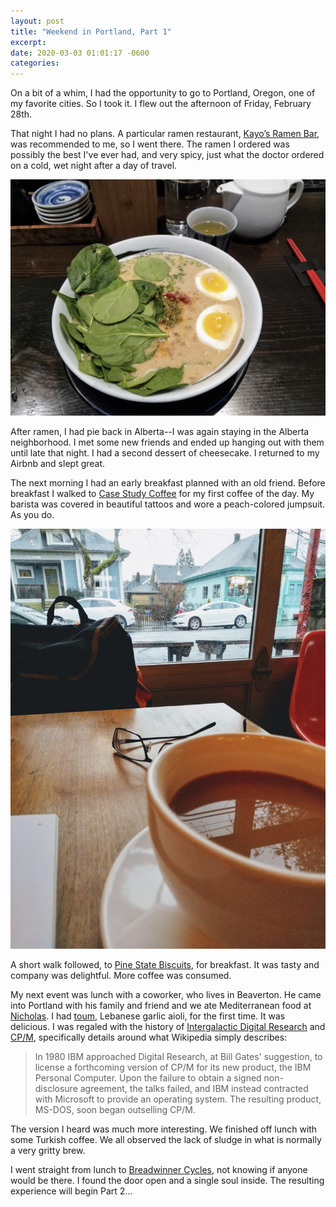 ```yaml
---
layout: post
title: "Weekend in Portland, Part 1"
excerpt: 
date: 2020-03-03 01:01:17 -0600
categories: 
---
```


On a bit of a whim, I had the opportunity to go to Portland, Oregon, one of my favorite cities. So I took it. I flew out the afternoon of Friday, February 28th.

That night I had no plans. A particular ramen restaurant, [Kayo’s Ramen Bar](https://www.kayosramen.com/), was recommended to me, so I went there. The ramen I ordered was possibly the best I've ever had, and very spicy, just what the doctor ordered on a cold, wet night after a day of travel.

![](/assets/2020/03/IMG_20200228_175005.jpg)

After ramen, I had pie back in Alberta--I was again staying in the Alberta neighborhood. I met some new friends and ended up hanging out with them until late that night. I had a second dessert of cheesecake. I returned to my Airbnb and slept great.

The next morning I had an early breakfast planned with an old friend. Before breakfast I walked to [Case Study Coffee](https://www.casestudycoffee.com/) for my first coffee of the day. My barista was covered in beautiful tattoos and wore a peach-colored jumpsuit. As you do.

![](/assets/2020/03/IMG_20200229_074808.jpg)

A short walk followed, to [Pine State Biscuits](https://www.pinestatebiscuits.com/), for breakfast. It was tasty and company was delightful. More coffee was consumed.

My next event was lunch with a coworker, who lives in Beaverton. He came into Portland with his family and friend and we ate Mediterranean food at [Nicholas](http://nicholasrestaurant.com/). I had [toum](https://en.wikipedia.org/wiki/Toum), Lebanese garlic aioli, for the first time. It was delicious. I was regaled with the history of [Intergalactic Digital Research](https://en.wikipedia.org/wiki/Digital_Research) and [CP/M](https://en.wikipedia.org/wiki/CP/M), specifically details around what Wikipedia simply describes:

>In 1980 IBM approached Digital Research, at Bill Gates' suggestion, to license a forthcoming version of CP/M for its new product, the IBM Personal Computer. Upon the failure to obtain a signed non-disclosure agreement, the talks failed, and IBM instead contracted with Microsoft to provide an operating system. The resulting product, MS-DOS, soon began outselling CP/M.

The version I heard was much more interesting. We finished off lunch with some Turkish coffee. We all observed the lack of sludge in what is normally a very gritty brew.

I went straight from lunch to [Breadwinner Cycles](https://breadwinnercycles.com/), not knowing if anyone would be there. I found the door open and a single soul inside. The resulting experience will begin Part 2...
